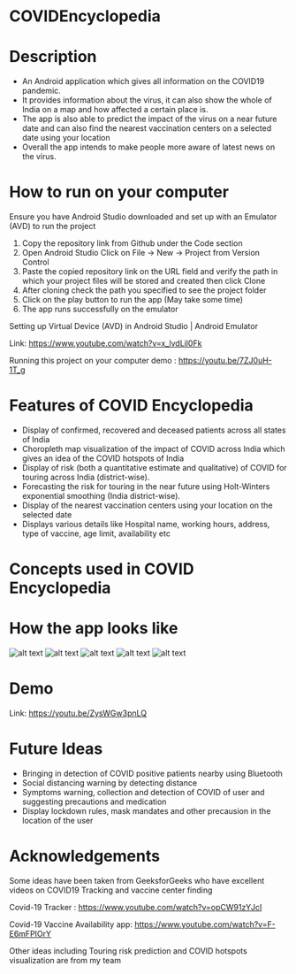 # COVIDEncyclopedia
# Description
- An Android application which gives all information on the COVID19 pandemic.
- It provides information about the virus, it can also show the whole of India on a map and how affected a certain place is.
- The app is also able to predict the impact of the virus on a near future date and can also find the nearest vaccination centers on a selected 
date using your location
- Overall the app intends to make people more aware of latest news on the virus.

# How to run on your computer
Ensure you have Android Studio downloaded and set up with an Emulator (AVD) to run the project

1. Copy the repository link from Github under the Code section
2. Open Android Studio Click on File -> New -> Project from Version Control
3. Paste the copied repository link on the URL field and verify the path in which your project files will be stored and created then click Clone
4. After cloning check the path you specified to see the project folder
5. Click on the play button to run the app (May take some time)
6. The app runs successfully on the emulator

Setting up Virtual Device (AVD) in Android Studio | Android Emulator

Link: https://www.youtube.com/watch?v=x_lvdLil0Fk

Running this project on your computer demo : https://youtu.be/7ZJ0uH-1T_g

# Features of COVID Encyclopedia
- Display of confirmed, recovered and deceased patients across all states of India
- Choropleth map visualization of the impact of COVID across India which gives an idea of the COVID hotspots of India
- Display of risk (both a quantitative estimate and qualitative) of COVID for touring across India (district-wise).
- Forecasting the risk for touring in the near future using Holt-Winters exponential smoothing (India district-wise).
- Display of the nearest vaccination centers using your location on the selected date
- Displays various details like Hospital name, working hours, address, type of vaccine, age limit, availability etc

# Concepts used in COVID Encyclopedia

# How the app looks like
![alt text](https://github.com/mrsurya1304/COVIDEncyclopedia/tree/master/samples/sample1.png)
![alt text](https://github.com/mrsurya1304/COVIDEncyclopedia/tree/master/samples/sample2.png)
![alt text](https://github.com/mrsurya1304/COVIDEncyclopedia/tree/master/samples/sample3.png)
![alt text](https://github.com/mrsurya1304/COVIDEncyclopedia/tree/master/samples/sample4.png)
![alt text](https://github.com/mrsurya1304/COVIDEncyclopedia/tree/master/samples/sample5.png)


# Demo
Link: https://youtu.be/ZysWGw3pnLQ

# Future Ideas
- Bringing in detection of COVID positive patients nearby using Bluetooth
- Social distancing warning by detecting distance
- Symptoms warning, collection and detection of COVID of user and suggesting precautions and medication
- Display lockdown rules, mask mandates and other precausion in the location of the user

# Acknowledgements
Some ideas have been taken from GeeksforGeeks who have excellent videos on COVID19 Tracking and vaccine center finding

Covid-19 Tracker : https://www.youtube.com/watch?v=opCW91zYJcI

Covid-19 Vaccine Availability app: https://www.youtube.com/watch?v=F-E6mFPIOrY

Other ideas including Touring risk prediction and COVID hotspots visualization are from my team


